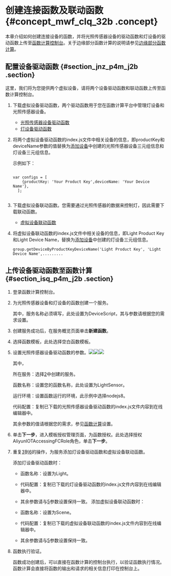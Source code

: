 # 创建连接函数及联动函数 {#concept_mwf_clq_32b .concept}

本章介绍如何创建连接设备的函数，并将光照传感器设备的驱动函数和灯设备的驱动函数上传至[函数计算控制台](https://fc.console.aliyun.com/overview/cn-shanghai)。关于边缘部分函数计算的说明请参见[边缘部分函数计算](../../../../cn.zh-CN/用户指南/函数计算/边缘部分函数计算.md#)。

## 配置设备驱动函数 {#section_jnz_p4m_j2b .section}

这里，我们将为您提供两个虚拟设备，请将两个设备驱动函数和联动函数上传至函数计算控制台。

1.  下载虚拟设备驱动函数，两个驱动函数用于您在函数计算平台中管理灯设备和光照传感器设备。
    -   [光照传感器设备驱动函数](https://iotedge-web.oss-cn-shanghai.aliyuncs.com/public/driverSample/LightSensor.zip)
    -   [灯设备驱动函数](https://iotedge-web.oss-cn-shanghai.aliyuncs.com/public/driverSample/Light.zip)
2.  将两个虚拟设备驱动函数的index.js文件中相关设备的信息，即productKey和deviceName参数的值替换为[添加设备](cn.zh-CN/快速入门/快速入门/添加设备.md#)中创建的光照传感器设备三元组信息和灯设备三元组信息。

    示例如下：

    ```
    
    var configs = [
        {productKey: 'Your Product Key',deviceName: 'Your Device Name'},
      ];
    
    
    ```

3.  下载虚拟设备联动函数。您需要通过光照传感器的数据来控制灯，因此需要下载联动函数。

    -   [虚拟设备联动函数](https://iotedge-web.oss-cn-shanghai.aliyuncs.com/public/driverSample/LightMonitor.zip)
4.  将虚拟设备联动函数的index.js文件中相关设备的信息，即Light Product Key和Light Device Name，替换为[添加设备](cn.zh-CN/快速入门/快速入门/添加设备.md#)中创建的灯设备三元组信息。

    ```
    group.getDeviceByProductKeyDeviceName('Light Product Key', 'Light Device Name',.........
    
    ```


## 上传设备驱动函数至函数计算 {#section_isq_p4m_j2b .section}

1.  登录函数计算控制台。
2.  为光照传感器设备和灯设备的函数创建一个服务。

    其中，服务名称必须填写，此处设置为DeviceScript，其与参数请根据您的需求设置。

3.  创建服务成功后，在服务概览页面单击**新建函数**。
4.  选择函数模板，此处选择空白函数模板。
5.  设置光照传感器设备驱动函数的参数。![](http://static-aliyun-doc.oss-cn-hangzhou.aliyuncs.com/assets/img/15289/6835_zh-CN.png)![](http://static-aliyun-doc.oss-cn-hangzhou.aliyuncs.com/assets/img/15289/6837_zh-CN.png)![](http://static-aliyun-doc.oss-cn-hangzhou.aliyuncs.com/assets/img/15289/6836_zh-CN.png)

    其中，

    所在服务：选择[2](#step2)中创建的服务。

    函数名称：设置您的函数名称，此处设置为LightSensor。

    运行环境：设置函数运行的环境，此示例中选择nodejs8。

    代码配置：复制已下载的光照传感器设备驱动函数的index.js文件内容到在线编辑器中。

    其余参数的值请根据您的需求，参见[函数计算](https://help.aliyun.com/product/50980.html?spm=a2c4g.11186623.3.1.lo2iWt)设置。

6.  单击**下一步**，进入模板授权管理页面，为函数授权。此处选择授权AliyunIOTAccessingFCRole角色，单击**下一步**。
7.  重复[3](#step3)到[6](#step6)的操作，为服务添加灯设备驱动函数和虚拟设备联动函数。

    添加灯设备驱动函数时：

    -   函数名称：设置为Light。
    -   代码配置：复制已下载的灯设备驱动函数的index.js文件内容到在线编辑器中。
    -   其余参数请与[5](#step5)参数设置保持一致。
    添加虚拟设备联动函数时：

    -   函数名称：设置为Scene。
    -   代码配置：复制已下载的虚拟设备联动函数的index.js文件内容到在线编辑器中。
    -   其余参数请与[5](#step5)参数设置保持一致。
8.  函数执行验证。

    函数成功创建后，可以直接在函数计算的控制台执行，以验证函数执行情况。函数计算会直接将函数的输出和请求的相关信息打印在控制台上。



